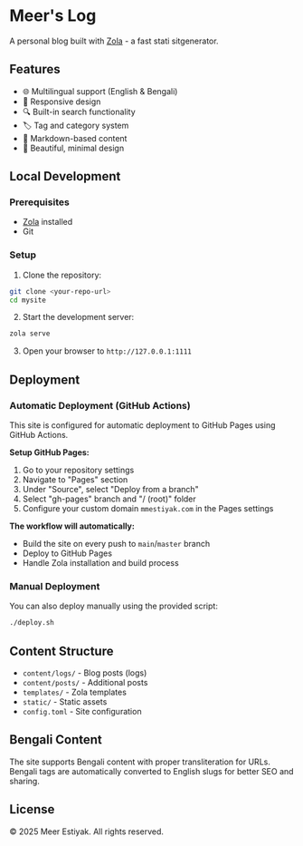 # Meer's Log

A personal blog built with [Zola](https://www.getzola.org/) - a fast stati sitgenerator.

## Features

- 🌐 Multilingual support (English & Bengali)
- 📱 Responsive design
- 🔍 Built-in search functionality
- 🏷️ Tag and category system
- 📝 Markdown-based content
- 🎨 Beautiful, minimal design

## Local Development

### Prerequisites

- [Zola](https://www.getzola.org/documentation/getting-started/installation/) installed
- Git

### Setup

1. Clone the repository:
```bash
git clone <your-repo-url>
cd mysite
```

2. Start the development server:
```bash
zola serve
```

3. Open your browser to `http://127.0.0.1:1111`

## Deployment

### Automatic Deployment (GitHub Actions)

This site is configured for automatic deployment to GitHub Pages using GitHub Actions.

**Setup GitHub Pages:**

1. Go to your repository settings
2. Navigate to "Pages" section
3. Under "Source", select "Deploy from a branch"
4. Select "gh-pages" branch and "/ (root)" folder
5. Configure your custom domain `mmestiyak.com` in the Pages settings

**The workflow will automatically:**
- Build the site on every push to `main`/`master` branch
- Deploy to GitHub Pages
- Handle Zola installation and build process

### Manual Deployment

You can also deploy manually using the provided script:

```bash
./deploy.sh
```

## Content Structure

- `content/logs/` - Blog posts (logs)
- `content/posts/` - Additional posts
- `templates/` - Zola templates
- `static/` - Static assets
- `config.toml` - Site configuration

## Bengali Content

The site supports Bengali content with proper transliteration for URLs. Bengali tags are automatically converted to English slugs for better SEO and sharing.

## License

© 2025 Meer Estiyak. All rights reserved.
